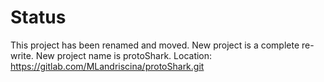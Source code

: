 # Status
This project has been renamed and moved. New project is a complete re-write. New project name is protoShark. Location: https://gitlab.com/MLandriscina/protoShark.git

